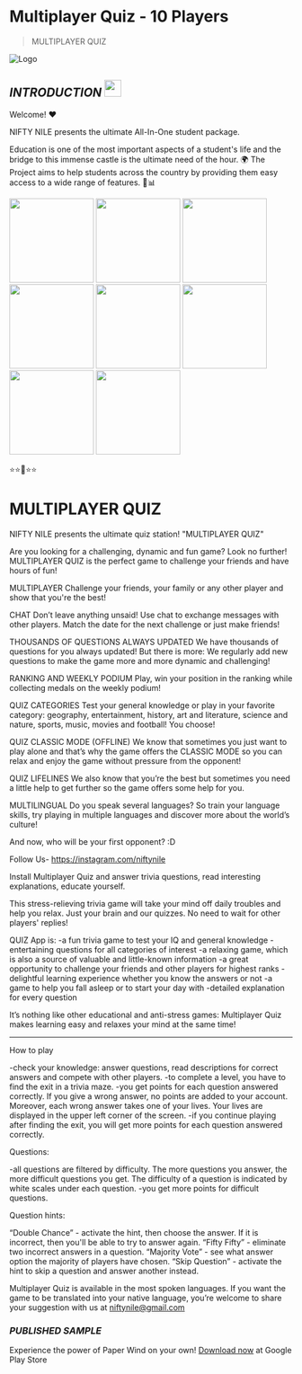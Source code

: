 # **Multiplayer Quiz - 10 Players**
> MULTIPLAYER QUIZ

![Logo](https://play-lh.googleusercontent.com/vynpc5CwqoQ8Zksyi8txZLDvNU2PtLJKc5lafwxGe8YPIWGblvzIs17dfTgWi4B6Yo3Y=s48-rw)

## ***INTRODUCTION***  <img src="https://raw.githubusercontent.com/MartinHeinz/MartinHeinz/master/wave.gif" width="30px">

Welcome! ❤

NIFTY NILE presents the ultimate All-In-One student package.

Education is one of the most important aspects of a student's life and the bridge to this immense castle is the ultimate need of the hour. 🌍
The Project aims to help students across the country by providing them easy access to a wide range of features. 📰📊

<img src="https://play-lh.googleusercontent.com/ZNy0anodnrLzItuyFPLVrfBtLC7PW7jjiY3PyUy3D9WN7vbfFJ_kD3jBO80Snq4iQA=w526-h296-rw" width="150px">
<img src="https://play-lh.googleusercontent.com/0TGJKxgjct_21-xEY8dOinChMvFtllGrqdWToNonGEMkGQ6zsnCJnLshLw0tLHSb5Jk=w526-h296-rw" width="150px">
<img src="https://play-lh.googleusercontent.com/vxNroenHbpVz_T1ajGkpIEDAMycReEx_TjVMJ7m_ni3beyxGB2xUYoFWm81Mn4-CcTRR=w526-h296-rw" width="150px">
<img src="https://play-lh.googleusercontent.com/aR-uMI2FbQawGhD065Xu0PewoChVaizK-DxCJOfXzmffYC16K_Ss0e69wyzXNQMnXcio=w526-h296-rw" width="150px">
<img src="https://play-lh.googleusercontent.com/1QKx9-dajiJ6qWcGKpl3m09CfXsZ9GkrnVK0CUppPWLj91e9I9vvUYJtaO63c4QdhnU=w526-h296-rw" width="150px">
<img src="https://play-lh.googleusercontent.com/qpr7v5dR-F_foNA20205QKFEpuNzq7GEOw1yPCeZ2v0DTLKEVMU24sUu_DZu7Locew=w526-h296-rw" width="150px">
<img src="https://play-lh.googleusercontent.com/AzhkTyad7-ZIH1hm9WFI2GBam0c3fkQoK0M2jJ8YAY3cbaC_BWTHyabmHN5zmsyzLQ=w526-h296-rw" width="150px">
<img src="https://play-lh.googleusercontent.com/SNukclj8qwqbCt26X9iIIo3IZlyNT_Ww8TMb6Kl5mVd_XugeVy8fDQz8Q8CsdiKjrw=w526-h296-rw" width="150px">



⭐⭐🌟⭐⭐

# **MULTIPLAYER QUIZ**

NIFTY NILE presents the ultimate quiz station!
"MULTIPLAYER QUIZ"

Are you looking for a challenging, dynamic and fun game? Look no further! MULTIPLAYER QUIZ is the perfect game to challenge your friends and have hours of fun!

MULTIPLAYER
Challenge your friends, your family or any other player and show that you're the best!

CHAT
Don’t leave anything unsaid! Use chat to exchange messages with other players. Match the date for the next challenge or just make friends!

THOUSANDS OF QUESTIONS ALWAYS UPDATED
We have thousands of questions for you always updated! But there is more: We regularly add new questions to make the game more and more dynamic and challenging!

RANKING AND WEEKLY PODIUM
Play, win your position in the ranking while collecting medals on the weekly podium!

QUIZ CATEGORIES
Test your general knowledge or play in your favorite category: geography, entertainment, history, art and literature, science and nature, sports, music, movies and football! You choose!

QUIZ CLASSIC MODE (OFFLINE)
We know that sometimes you just want to play alone and that’s why the game offers the CLASSIC MODE so you can relax and enjoy the game without pressure from the opponent!

QUIZ LIFELINES
We also know that you’re the best but sometimes you need a little help to get further so the game offers some help for you.

MULTILINGUAL
Do you speak several languages? So train your language skills, try playing in multiple languages and discover more about the world’s culture!

And now, who will be your first opponent? :D

Follow Us-
https://instagram.com/niftynile


Install Multiplayer Quiz and answer trivia questions, read interesting explanations, educate yourself.

This stress-relieving trivia game will take your mind off daily troubles and help you relax.
Just your brain and our quizzes. No need to wait for other players' replies!


QUIZ App is:
-a fun trivia game to test your IQ and general knowledge
-entertaining questions for all categories of interest
-a relaxing game, which is also a source of valuable and little-known information
-a great opportunity to challenge your friends and other players for highest ranks
-delightful learning experience whether you know the answers or not
-a game to help you fall asleep or to start your day with
-detailed explanation for every question


It’s nothing like other educational and anti-stress games: Multiplayer Quiz makes learning easy and relaxes your mind at the same time!
*******************************
How to play

-check your knowledge: answer questions, read descriptions for correct answers and compete with other players.
-to complete a level, you have to find the exit in a trivia maze.
-you get points for each question answered correctly. If you give a wrong answer, no points are added to your account. Moreover, each wrong answer takes one of your lives. Your lives are displayed in the upper left corner of the screen.
-if you continue playing after finding the exit, you will get more points for each question answered correctly.

Questions:

-all questions are filtered by difficulty. The more questions you answer, the more difficult questions you get. The difficulty of a question is indicated by white scales under each question.
-you get more points for difficult questions.


Question hints:

“Double Chance” - activate the hint, then choose the answer. If it is incorrect, then you'll be able to try to answer again.
“Fifty Fifty” - eliminate two incorrect answers in a question.
“Majority Vote” - see what answer option the majority of players have chosen.
“Skip Question” - activate the hint to skip a question and answer another instead.


Multiplayer Quiz is available in the most spoken languages. If you want the game to be translated into your native language, you’re welcome to share your suggestion with us at niftynile@gmail.com

### ***PUBLISHED SAMPLE***
Experience the power of Paper Wind on your own!
[Download now](https://play.google.com/store/apps/details?id=com.nbird.multiplayerquiztrivia) at Google Play Store
